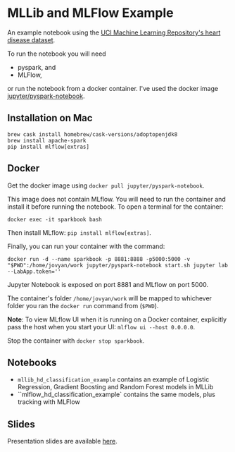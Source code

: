 # MLLib and MLFlow Example

An example notebook using the [UCI Machine Learning Repository's heart disease dataset](https://archive.ics.uci.edu/ml/machine-learning-databases/heart-disease/). 

To run the notebook you will need 
* pyspark, and
* MLFlow,
 
or run the notebook from a docker container. I've used the docker image [jupyter/pyspark-notebook](https://hub.docker.com/r/jupyter/pyspark-notebook).

## Installation on Mac

`brew cask install homebrew/cask-versions/adoptopenjdk8`  
`brew install apache-spark`  
`pip install mlflow[extras]`  

## Docker

Get the docker image using `docker pull jupyter/pyspark-notebook`.  

This image does not contain MLflow. You will need to run the container and install it before running the notebook. To open a terminal for the container:  

`docker exec -it sparkbook bash`  

Then install MLflow: `pip install mlflow[extras]`.  

Finally, you can run your container with the command: 

`docker run -d --name sparkbook -p 8881:8888 -p5000:5000 -v "$PWD":/home/jovyan/work jupyter/pyspark-notebook start.sh jupyter lab --LabApp.token=''`

Jupyter Notebook is exposed on port 8881 and MLflow on port 5000.  

The container's folder `/home/jovyan/work` will be mapped to whichever folder you ran the `docker run` command from (`$PWD`).  

**Note**: To view MLflow UI when it is running on a Docker container, explicitly pass the host when you start your UI: `mlflow ui --host 0.0.0.0`.

Stop the container with `docker stop sparkbook`.  

## Notebooks
* `mllib_hd_classification_example` contains an example of Logistic Regression, Gradient Boosting and Random Forest models in MLLib
* ``mlflow_hd_classification_example` contains the same models, plus tracking with MLFlow  

## Slides

Presentation slides are available [here](https://docs.google.com/presentation/d/1d851jnxSo1Lt69rQPp5QNjMBtaiypmvoEinVDoFiD68/edit?usp=sharing).